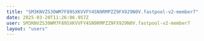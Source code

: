 ```yaml
---
title: "SM3KNVZS30WM7F89SXKVVFY4SN9RMPZZ9FX929N0V.fastpool-v2-member7"
date: 2025-03-20T11:26:06.957Z
user: SM3KNVZS30WM7F89SXKVVFY4SN9RMPZZ9FX929N0V.fastpool-v2-member7
layout: "users"
---
```

    
